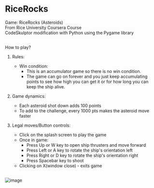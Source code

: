 # RiceRocks
Game: RiceRocks (Asteroids)<br>
From Rice University Coursera Course<br>
CodeSkulptor modification with Python using the Pygame library<br><br>

How to play?<br>
1. Rules:<br>
	- Win condition:
		- This is an accumulator game so there is no win condition.<br>
		- The game can go on forever and you just keep accumulating points to see how high you can get it or for how long you can keep the ship alive.<br>
		
2. Game dynamics:<br>
	- Each asteroid shot down adds 100 points<br>
	- To add to the challenge, every 1000 pts makes the asteroid move faster<br>

3. Legal moves/Button controls:<br>
	- Click on the splash screen to play the game<br>
	- Once in game:<br>
		- Press Up or W key to open ship thrusters and move forward<br>
		- Press Left or A key to rotate the ship's orientation left<br>
		- Press Right or D key to rotate the ship's orientation right<br>
		- Press Spacebar key to shoot<br>
	- Clicking on X(window close) - exits game<br><br>

  
![image](https://user-images.githubusercontent.com/98131995/210928293-96b418be-0669-434d-ba6c-15770412aef2.png)<br><br>
